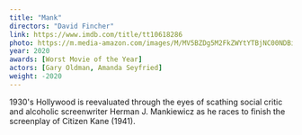 ```yaml
---
title: "Mank"
directors: "David Fincher"
link: https://www.imdb.com/title/tt10618286
photo: https://m.media-amazon.com/images/M/MV5BZDg5M2FkZWYtYTBjNC00NDBiLTkxYTUtZjk2NjE3ODU0MWEzXkEyXkFqcGdeQXVyMTkxNjUyNQ@@._V1_FMjpg_UX1024_.jpg
year: 2020
awards: [Worst Movie of the Year]
actors: [Gary Oldman, Amanda Seyfried]
weight: -2020
---
```

1930's Hollywood is reevaluated through the eyes of scathing social critic and alcoholic screenwriter Herman J. Mankiewicz as he races to finish the screenplay of Citizen Kane (1941).